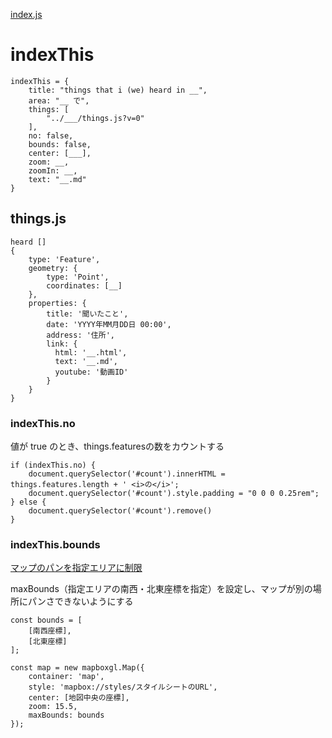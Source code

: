 [index.js](index.js)

# indexThis
```
indexThis = {
    title: "things that i (we) heard in __",
    area: "__ で",
    things: [
        "../___/things.js?v=0"
    ],
    no: false,
    bounds: false,
    center: [___],
    zoom: __,
    zoomIn: __,
    text: "__.md"
}
```

## things.js
```
heard []
{
    type: 'Feature',
    geometry: {
        type: 'Point',
        coordinates: [__]
    },
    properties: {
        title: '聞いたこと',
        date: 'YYYY年MM月DD日 00:00',
        address: '住所',
        link: {
          html: '__.html',
          text: '__.md',
          youtube: '動画ID'
        }
    }
}
```

### indexThis.no
値が true のとき、things.featuresの数をカウントする
```
if (indexThis.no) {
    document.querySelector('#count').innerHTML = things.features.length + ' <i>の</i>';
    document.querySelector('#count').style.padding = "0 0 0 0.25rem";
} else {
    document.querySelector('#count').remove()
}
```

### indexThis.bounds
[マップのパンを指定エリアに制限](https://docs.mapbox.com/jp/mapbox-gl-js/example/restrict-bounds/)

maxBounds（指定エリアの南西・北東座標を指定）を設定し、マップが別の場所にパンさできないようにする

```
const bounds = [
    [南西座標],
    [北東座標]
];

const map = new mapboxgl.Map({
    container: 'map',
    style: 'mapbox://styles/スタイルシートのURL',
    center: [地図中央の座標],
    zoom: 15.5,
    maxBounds: bounds
});
```
